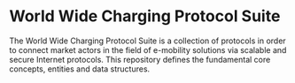 # World Wide Charging Protocol Suite

The World Wide Charging Protocol Suite is a collection of protocols in order to connect market actors in the field of e-mobility solutions via scalable and secure Internet protocols. This repository defines the fundamental core concepts, entities and data structures.
